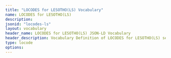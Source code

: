 ```yaml
---
title: "LOCODES for LESOTHO(LS) Vocabulary"
name: LOCODES for LESOTHO(LS) 
description: 
jsonid: "locodes-ls"
layout: vocabulary
header_name: LOCODES for LESOTHO(LS) JSON-LD Vocabulary
header_description: Vocabulary Definition of LOCODES for LESOTHO(LS) semantics in HTML format. JSON-LD format is available at [locodes-ls.jsonld](/vocabulary/locodes-ls.jsonld)
type: locode
options:
---
```

